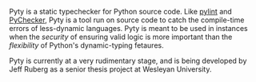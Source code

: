 Pyty is a static typechecker for Python source code. Like
[pylint](http://www.logilab.org/857) and
[PyChecker](http://pychecker.sourceforge.net/), Pyty is a tool run on source
code to catch the compile-time errors of less-dynamic languages. Pyty is meant
to be used in instances when the _security_ of ensuring valid logic is more
important than the _flexibility_ of Python's dynamic-typing fetaures.

Pyty is currently at a very rudimentary stage, and is being developed by Jeff
Ruberg as a senior thesis project at Wesleyan University.
